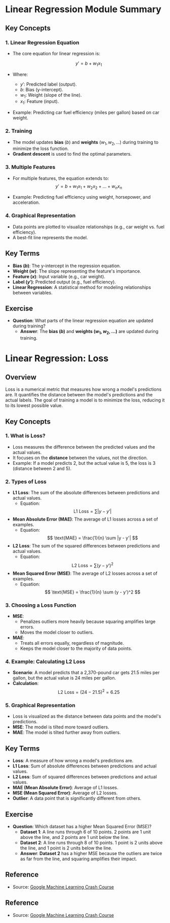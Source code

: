 # Linear Regression Module Summary

## Key Concepts

### 1. **Linear Regression Equation**
   - The core equation for linear regression is:

     $$y' = b + w_1x_1$$

   - Where:
     - $y'$: Predicted label (output).
     - $b$: Bias (y-intercept).
     - $w_1$: Weight (slope of the line).
     - $x_1$: Feature (input).


   - Example: Predicting car fuel efficiency (miles per gallon) based on car weight.

### 2. **Training**
   - The model updates **bias** ($b$) and **weights** ($w_1, w_2, \dots$) during training to minimize the loss function.
   - **Gradient descent** is used to find the optimal parameters.

### 3. **Multiple Features**
   - For multiple features, the equation extends to:
     $$y' = b + w_1x_1 + w_2x_2 + \dots + w_nx_n$$

   - Example: Predicting fuel efficiency using weight, horsepower, and acceleration.

### 4. **Graphical Representation**
   - Data points are plotted to visualize relationships (e.g., car weight vs. fuel efficiency).
   - A best-fit line represents the model.



## Key Terms
- **Bias ($b$)**: The y-intercept in the regression equation.
- **Weight ($w$)**: The slope representing the feature's importance.
- **Feature ($x$)**: Input variable (e.g., car weight).
- **Label ($y'$)**: Predicted output (e.g., fuel efficiency).
- **Linear Regression**: A statistical method for modeling relationships between variables.

## Exercise
- **Question**: What parts of the linear regression equation are updated during training?
  - **Answer**: The **bias ($b$)** and **weights ($w_1, w_2, \dots$)** are updated during training.
 
# Linear Regression: Loss

## Overview
Loss is a numerical metric that measures how wrong a model's predictions are. It quantifies the distance between the model's predictions and the actual labels. The goal of training a model is to minimize the loss, reducing it to its lowest possible value.

## Key Concepts

### 1. **What is Loss?**
   - Loss measures the difference between the predicted values and the actual values.
   - It focuses on the **distance** between the values, not the direction.
   - Example: If a model predicts 2, but the actual value is 5, the loss is 3 (distance between 2 and 5).

### 2. **Types of Loss**
   - **L1 Loss**: The sum of the absolute differences between predictions and actual values.
     - Equation: 
       $$
       \text{L1 Loss} = \sum |y - y'|
       $$
   - **Mean Absolute Error (MAE)**: The average of L1 losses across a set of examples.
     - Equation:
       $$
       \text{MAE} = \frac{1}{n} \sum |y - y'|
       $$
   - **L2 Loss**: The sum of the squared differences between predictions and actual values.
     - Equation:
       $$
       \text{L2 Loss} = \sum (y - y')^2
       $$
   - **Mean Squared Error (MSE)**: The average of L2 losses across a set of examples.
     - Equation:
       $$
       \text{MSE} = \frac{1}{n} \sum (y - y')^2
       $$

### 3. **Choosing a Loss Function**
   - **MSE**:
     - Penalizes outliers more heavily because squaring amplifies large errors.
     - Moves the model closer to outliers.
   - **MAE**:
     - Treats all errors equally, regardless of magnitude.
     - Keeps the model closer to the majority of data points.

### 4. **Example: Calculating L2 Loss**
   - **Scenario**: A model predicts that a 2,370-pound car gets 21.5 miles per gallon, but the actual value is 24 miles per gallon.
   - **Calculation**:
     $$
     \text{L2 Loss} = (24 - 21.5)^2 = 6.25
     $$

### 5. **Graphical Representation**
   - Loss is visualized as the distance between data points and the model's predictions.
   - **MSE**: The model is tilted more toward outliers.
   - **MAE**: The model is tilted further away from outliers.

## Key Terms
- **Loss**: A measure of how wrong a model's predictions are.
- **L1 Loss**: Sum of absolute differences between predictions and actual values.
- **L2 Loss**: Sum of squared differences between predictions and actual values.
- **MAE (Mean Absolute Error)**: Average of L1 losses.
- **MSE (Mean Squared Error)**: Average of L2 losses.
- **Outlier**: A data point that is significantly different from others.

## Exercise
- **Question**: Which dataset has a higher Mean Squared Error (MSE)?
   - **Dataset 1**: A line runs through 6 of 10 points. 2 points are 1 unit above the line, and 2 points are 1 unit below the line.
   - **Dataset 2**: A line runs through 8 of 10 points. 1 point is 2 units above the line, and 1 point is 2 units below the line.
   - **Answer**: **Dataset 2** has a higher MSE because the outliers are twice as far from the line, and squaring amplifies their impact.

## Reference
- Source: [Google Machine Learning Crash Course](https://developers.google.com/machine-learning/crash-course/)

## Reference
- Source: [Google Machine Learning Crash Course](https://developers.google.com/machine-learning/crash-course/)
